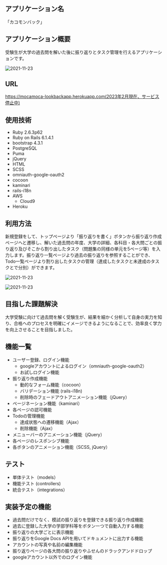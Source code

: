 ## アプリケーション名
「カコモンバック」


## アプリケーション概要
受験生が大学の過去問を解いた後に振り返りとタスク管理を行えるアプリケーションです。
<br>

![2021-11-23](https://user-images.githubusercontent.com/83164817/142977186-0b465fbf-65ac-4c1b-bf73-956f240f2163.png)


## URL
https://mocamoca-lookbackapp.herokuapp.com(2023年2月現在、サービス停止中)


## 使用技術
* Ruby 2.6.3p62
* Ruby on Rails 6.1.4.1
* bootstrap 4.3.1
* PostgreSQL
* Puma
* jQuery
* HTML
* SCSS
* omniauth-google-oauth2
* cocoon
* kaminari
* rails-i18n
* AWS
    * Cloud9
* Heroku


## 利用方法
新規登録をして、トップページより「振り返りを書く」ボタンから振り返り作成ページへと遷移し、解いた過去問の年度、大学の詳細、各科目・各大問ごとの振り返り及びそこから割り出したタスク（問題集の同様の単元を5ページ等）を入力します。振り返り一覧ページより過去の振り返りを参照することができ、Todo一覧ページより割り出したタスクの管理（達成したタスクと未達成のタスクとで分別）ができます。
<br>

![2021-11-23](https://user-images.githubusercontent.com/83164817/142977835-e40a3b09-034f-4314-8943-547fd3832d96.png)


![2021-11-23](https://user-images.githubusercontent.com/83164817/142977824-2b943ad5-1a43-4228-972a-8f8f86852026.png)


## 目指した課題解決
大学受験に向けて過去問を解く受験生が、結果を細かく分析して自身の実力を知り、合格へのプロセスを明確にイメージできるようになることで、効率良く学力を向上させることを目指しました。


## 機能一覧
* ユーザー登録、ログイン機能
    * googleアカウントによるログイン（omniauth-google-oauth2）
    * お試しログイン機能
* 振り返り作成機能
    * 動的なフォーム機能（cocoon）
    * バリデーション機能 (rails-i18n)
    * 削除時のフェードアウトアニメーション機能（jQuery）
* ページネーション機能（kaminari）
* 各ページの認可機能
* Todoの管理機能
    * 達成状態への遷移機能（Ajax）
    * 削除機能（Ajax）
* メニューバーのアニメーション機能（jQuery）
* 各ページのレスポンシブ機能
* 各ボタンのアニメーション機能（SCSS, jQuery）

## テスト
* 単体テスト（models）
* 機能テスト (controllers)
* 統合テスト（integrations）


## 実装予定の機能
* 過去問だけでなく、模試の振り返りを登録できる振り返り作成機能
* 過去に登録した大学の学部学科等をボタン一つで自動入力する機能
* 振り返りの大学ごとに表示機能
* 振り返りをGoogle Docs APIを用いてドキュメントに出力する機能
* アカウントの写真や名前の編集機能
* 振り返りページの各大問の振り返りやふせんのドラックアンドドロップ
* googleアカウント以外でのログイン機能

